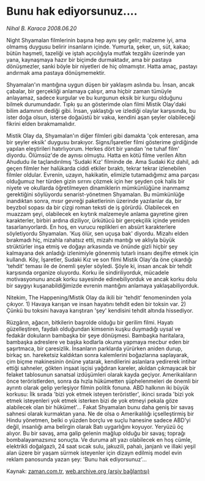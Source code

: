 # Bunu hak  ediyorsunuz....

*Nihal B. Karaca 2008.06.20*

<tr><td class="metin" colspan="2" style="padding-top: 20px; padding-left: 5px; padding-right: 10px;">Night Shyamalan filmlerinin başına hep aynı şey gelir;  malzeme iyi, ama olmamış duygusu belirir insanların içinde.  Yumurta, şeker, un, süt, kakao; bütün haşmeti, tazeliği ve iştah açıcılığıyla mutfak tezgâhı üzerinde yan yana, kaynaşmaya hazır bir biçimde durmaktadır, ama bir pastaya dönüşmezler, sanki böyle bir niyetleri de hiç olmamıştır. Hatta amaç, pastayı andırmak ama pastaya dönüşmemektir.</td></tr><tr><td class="metin" colspan="2" style="padding-top: 20px; padding-left: 5px; padding-right: 10px;"><p> Shyamalan'ın mantığına uygun düşen bir yaklaşım aslında bu. İnsan, ancak çabalar, bir gerçekliği anlamaya çalışır, ama hiçbir zaman tümüyle anlayamaz, sadece kurgular ve bu kurgunun eksik bir kurgu olduğunu bilmek durumundadır. Tıpkı şu an gösterimde olan filmi Mistik Olay'daki bilim adamının dediği gibi. İnsan, yaklaştığı ve izlediği olaylar karşısında, bu ister doğa olsun, isterse doğaüstü bir vakıa, kendini aşan şeyler olabileceği fikrini elden bırakmamalıdır. 
<p> Mistik Olay da, Shyamalan'ın diğer filmleri gibi damakta 'çok enteresan, ama bir şeyler eksik' duygusu bırakıyor. Signs/İşaretler filmi gösterime girdiğinde yapılan eleştirileri hatırlıyorum. Herkes dört bir yandan 'ne tuhaf film' diyordu. Ölümsüz'de de aynısı olmuştu. Hatta en kötü filme verilen Altın Ahududu ile taçlandırılmış 'Sudaki Kız' filminde de. Ama Sudaki Kız dahil, adı geçen filmler her halükarda ciddi etkiler bıraktı, tekrar tekrar izlenebilen filmler oldular. Evrenin, uzayın, hakikatin, elimizle tutamadığımız ama parçası olduğumuz her türden gizin sırrını çözmek için her şeyden çok halis bir niyete ve okullarda öğretilmeyen dinamiklerin mümkünlüğüne inanmamız gerektiğini söylüyordu senarist-yönetmen Shyamalan. Bu mümkünlüğe inandıktan sonra, mısır gevreği paketlerinin üzerinde yazılanlar da, bir beyzbol sopası da bir çizgi roman teksti de iş görürdü. Olabilecek en muazzam şeyi, olabilecek en kıytırık malzemeyle anlama gayretine giren karakterler, birbiri ardına diziliyor, ürkütücü bir gerçekçilik içinde yeniden tasarlanıyorlardı. En hoş, en vurucu replikleri en absürt karakterlere söyletiyordu Shyamalan. 'Kuş ölür, sen uçuşa bak' diyordu. Mizahı elden bırakmadı hiç, mizahla rahatsız etti, mizahı mantığı ve aklıyla büyük strüktürler inşa etmiş ve doğayı arkasında ve önünde gizli hiçbir şey kalmayana dek anladığı izlenimiyle gönenmiş tutarlı insanı deşifre etmek için kullandı. Köy, İşaretler, Sudaki Kız ve son filmi Mistik Olay'da öne çıkardığı 'tehdit' teması ile de önemli şeyler söyledi. Şöyle ki, insan ancak bir tehdit karşısında organize oluyordu. Korku ile sindiriliyorduk, mücadele motivasyonunu ancak korku sayesinde edinebiliyorduk ve ancak korku dolu bir saygıyı kuşanabildiğimizde evrenin mantığını anlamaya yaklaşabiliyorduk. 
<p> Nitekim, The Happening/Mistik Olay da ikili bir 'tehdit' fenomeninden yola çıkıyor. 1) Havaya karışan ve insan hayatını tehdit eden bir toksin var. 2) Çünkü bu toksini havaya karıştıran 'şey' kendisini tehdit altında hissediyor. 
<p> Rüzgârın, ağacın, bitkilerin başrolde olduğu bir gerilim filmi. Hayatı güzelleştiren, faydalı olduğundan kimsenin kuşku duymadığı uysal ve fedakâr dokuların bambaşka bir şeye dönüşmesi. Bambaşka haritalara, bambaşka adreslere ve başka kodlarla okuma yapmaya mecbur eden bir şaşırtmaca, bir çaresizlik. İnsanların parklarda yürürken aniden durup, birkaç sn. hareketsiz kaldıktan sonra kalemlerini boğazlarına saplayarak, çim biçme makinesinin önüne yatarak, kendilerini aslanlara yedirerek intihar ettiği sahneler, gökten inşaat işçisi yağdıran kareler, akıldan çıkmayacak bir felaket tablosunun sanatsal izdüşümleri olarak kayda geçiyor. Amerikalıların önce teröristlerden, sonra da hızla hükümetten şüphelenmeleri de önemli bir ayrıntı olarak gelip yerleşiyor filmin politik fonuna. ABD halkının iki büyük korkusu: İlk sırada 'bizi yok etmek isteyen teröristler', ikinci sırada 'bizi yok etmek isteyenleri yok etmek isterken bizi de yok etmeyi pekala göze alabilecek olan bir hükümet'... Fakat Shyamalan bunu daha geniş bir savaş sahnesi olarak kurmaktan yana. Ne de olsa o Amerikalılığı içselleştirmiş bir Hindu yönetmen, belki o yüzden borçlu ve suçlu hanesine sadece ABD'yi değil, insanlığı ama belirgin olarak Batı uygarlığını koyuyor. Yeryüzü öç alıyor. Bu bir savaş, ama galip gelenin mağlup olduğu bir savaş; toprağı bombalayamazsınız sonuçta. Ve duruma alt yazı olabilecek en hoş cümle, elektrikli doğalgazlı, 24 saat sıcak sulu, jakuzili, pahalı, janjanlı ve illaki yeşil alan üzere bir yaşam sürmek isteyenler için dizayn edilmiş model evin reklam panosunda yazan şey: 'Bunu hak ediyorsunuz'...<br/></p></p></p></p></td></tr>

Kaynak: [zaman.com.tr](http://zaman.com.tr/yazar.do?yazino=704466), [web.archive.org (arşiv bağlantısı)](http://web.archive.org/web/20080715012938/http://zaman.com.tr:80/yazar.do?yazino=704466)
